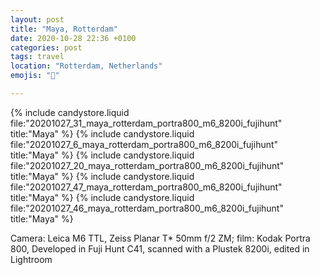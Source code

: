 ```yaml
---
layout: post
title: "Maya, Rotterdam"
date: 2020-10-28 22:36 +0100
categories: post
tags: travel
location: "Rotterdam, Netherlands"
emojis: "🔞"

---
```


{% include candystore.liquid file:"20201027_31_maya_rotterdam_portra800_m6_8200i_fujihunt" title:"Maya" %}
{% include candystore.liquid file:"20201027_6_maya_rotterdam_portra800_m6_8200i_fujihunt" title:"Maya" %}
{% include candystore.liquid file:"20201027_20_maya_rotterdam_portra800_m6_8200i_fujihunt" title:"Maya" %}
{% include candystore.liquid file:"20201027_47_maya_rotterdam_portra800_m6_8200i_fujihunt" title:"Maya" %}
{% include candystore.liquid file:"20201027_46_maya_rotterdam_portra800_m6_8200i_fujihunt" title:"Maya" %}

Camera: Leica M6 TTL, Zeiss Planar T* 50mm f/2 ZM; film: Kodak Portra 800, Developed in Fuji Hunt C41, scanned with a Plustek 8200i, edited in Lightroom 